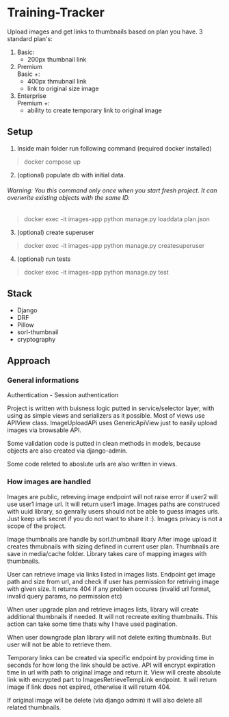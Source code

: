 # Training-Tracker

Upload images and get links to thumbnails  based on plan you have. 
3 standard plan's:
 1. Basic: <br>
    - 200px thumbnail link
 2. Premium <br>
    Basic +:
    - 400px thmubnail link
    - link to original size image
 3. Enterprise <br>
    Premium +:
    - ability to create temporary link to original image

## Setup
1. Inside main folder run following command (required docker installed)

> docker compose up

2. (optional) populate db with initial data. 
###### Warning: You this command only once when you start fresh project. It can overwrite existing objects with the same ID. 

> docker exec -it images-app python manage.py loaddata plan.json

3. (optional) create superuser

> docker exec -it images-app python manage.py createsuperuser

4. (optional) run tests

> docker exec -it images-app python manage.py test

## Stack
- Django
- DRF
- Pillow
- sorl-thumbnail
- cryptography

## Approach

### General informations

Authentication - Session authentication 

Project is written with buisness logic putted in service/selector layer, with using as simple views and serializers as it possible. Most of views use APIView class.
ImageUploadAPi uses GenericApiView just to easily upload images via browsable API.

Some validation code is putted in clean methods in models, because objects are also created via django-admin.

Some code releted to aboslute urls are also written in views.

### How images are handled

Images are public, retreving image endpoint will not raise error if user2 will use user1 image url. It will return user1 image. 
Images paths are construced with uuid library, so genrally users should not be able to guess images urls. Just keep urls secret if you do not want to share it :).
Images privacy is not a scope of the project.

Image thumbnails are handle by sorl.thumbnail libary 
After image upload it creates thmubnails with sizing defined in current user plan. Thumbnails are save in media/cache folder.
Library takes care of mapping images with thumbnails.

User can retrieve image via links listed in images lists. Endpoint get image path and size from url, and check if user has permission for retriving image with given size.
It returns 404 if any problem occures (invalid url format, invalid query params, no permission etc)

When user upgrade plan and retrieve images lists, library will create additional thumbnails if needed. It will not recreate exiting thumbnails. This action can take some time
thats why I have used pagination.

When user downgrade plan library will not delete exiting thumbnails. But user will not be able to retrieve them.

Temporary links can be created via specific endpoint by providing time in seconds for how long the link should be active. API will encrypt expiration time in url with path 
to original image and return it. View will create absolute link with encrypted part to ImagesRetrieveTempLink endpoint. It will return image if link does not expired, 
otherwise it will return 404.

If original image will be delete (via django admin) it will also delete all related thumbnails.










